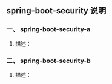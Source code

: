 ## spring-boot-security 说明

### 一、 spring-boot-security-a

1. 描述：

### 二、 spring-boot-security-b

1. 描述：
